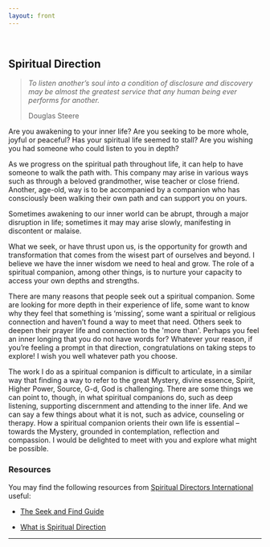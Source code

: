 ```yaml
---
layout: front
---
```


&nbsp;

## Spiritual Direction

<blockquote>
<p><i>
To listen another’s soul into a condition of disclosure and discovery may be almost the greatest service that any human being ever performs for another.
</i></p>
<footer>Douglas Steere</footer>
</blockquote>

Are you awakening to your inner life? Are you seeking to be more whole, joyful or peaceful? Has your spiritual life seemed to stall? Are you wishing you had someone who could listen to you in depth? 

As we progress on the spiritual path throughout life, it can help to have someone to walk the path with. This company may arise in various ways such as through a beloved grandmother, wise teacher or close friend. Another, age-old, way is to be accompanied by a companion who has consciously been walking their own path and can support you on yours. 

Sometimes awakening to our inner world can be abrupt, through a major disruption in life; sometimes it may may arise slowly, manifesting in discontent or malaise. 

What we seek, or have thrust upon us, is the opportunity for growth and transformation that comes from the wisest part of ourselves and beyond. I believe we have the inner wisdom we need to heal and grow. The role of a spiritual companion, among other things, is to nurture your capacity to access your own depths and strengths. 

There are many reasons that people seek out a spiritual companion. Some are looking for more depth in their experience of life, some want to know why they feel that something is ‘missing’, some want a spiritual or religious connection and haven’t found a way to meet that need. Others seek to deepen their prayer life and connection to the 'more than'. Perhaps you feel an inner longing that you do not have words for? Whatever your reason, if you’re feeling a prompt in that direction, congratulations on taking steps to explore! I wish you well whatever path you choose.

The work I do as a spiritual companion is difficult to articulate, in a similar way that finding a way to refer to the great Mystery, divine essence, Spirit, Higher Power, Source, G-d, God is challenging. There are some things we can point to, though, in what spiritual companions do, such as deep listening, supporting discernment and attending to the inner life. And we can say a few things about what it is not, such as advice, counseling or therapy. How a spiritual companion orients their own life is essential – towards the Mystery, grounded in contemplation, reflection and compassion. I would be delighted to meet with you and explore what might be possible. 


### Resources

You may find the following resources from [Spiritual Directors International][SDI] useful:

* [The Seek and Find Guide](https://www.sdiworld.org/find-a-spiritual-director/seek-and-find-guide) 

* [What is Spiritual Direction](https://www.sdiworld.org/find-a-spiritual-director/what-is-spiritual-direction)

[SDI]: https://www.sdiworld.org/seekers

-----